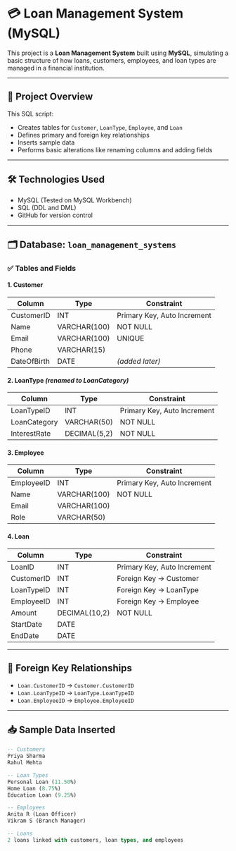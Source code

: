 # 💳 Loan Management System (MySQL)

This project is a **Loan Management System** built using **MySQL**, simulating a basic structure of how loans, customers, employees, and loan types are managed in a financial institution.

---

## 📌 Project Overview

This SQL script:
- Creates tables for `Customer`, `LoanType`, `Employee`, and `Loan`
- Defines primary and foreign key relationships
- Inserts sample data
- Performs basic alterations like renaming columns and adding fields

---

## 🛠️ Technologies Used
- MySQL (Tested on MySQL Workbench)
- SQL (DDL and DML)
- GitHub for version control

---

## 🗂️ Database: `loan_management_systems`

### ✅ Tables and Fields

#### 1. **Customer**
| Column        | Type           | Constraint         |
|---------------|----------------|--------------------|
| CustomerID     | INT            | Primary Key, Auto Increment |
| Name           | VARCHAR(100)   | NOT NULL           |
| Email          | VARCHAR(100)   | UNIQUE             |
| Phone          | VARCHAR(15)    |                    |
| DateOfBirth    | DATE           | *(added later)*    |

#### 2. **LoanType** *(renamed to LoanCategory)*
| Column        | Type           | Constraint         |
|---------------|----------------|--------------------|
| LoanTypeID     | INT            | Primary Key, Auto Increment |
| LoanCategory   | VARCHAR(50)    | NOT NULL           |
| InterestRate   | DECIMAL(5,2)   | NOT NULL           |

#### 3. **Employee**
| Column        | Type           | Constraint         |
|---------------|----------------|--------------------|
| EmployeeID     | INT            | Primary Key, Auto Increment |
| Name           | VARCHAR(100)   | NOT NULL           |
| Email          | VARCHAR(100)   |                    |
| Role           | VARCHAR(50)    |                    |

#### 4. **Loan**
| Column        | Type           | Constraint         |
|---------------|----------------|--------------------|
| LoanID         | INT            | Primary Key, Auto Increment |
| CustomerID     | INT            | Foreign Key → Customer |
| LoanTypeID     | INT            | Foreign Key → LoanType |
| EmployeeID     | INT            | Foreign Key → Employee |
| Amount         | DECIMAL(10,2)  | NOT NULL           |
| StartDate      | DATE           |                    |
| EndDate        | DATE           |                    |

---

## 🔗 Foreign Key Relationships

- `Loan.CustomerID` → `Customer.CustomerID`
- `Loan.LoanTypeID` → `LoanType.LoanTypeID`
- `Loan.EmployeeID` → `Employee.EmployeeID`

---

## 📥 Sample Data Inserted

```sql
-- Customers
Priya Sharma
Rahul Mehta

-- Loan Types
Personal Loan (11.50%)
Home Loan (8.75%)
Education Loan (9.25%)

-- Employees
Anita R (Loan Officer)
Vikram S (Branch Manager)

-- Loans
2 loans linked with customers, loan types, and employees
